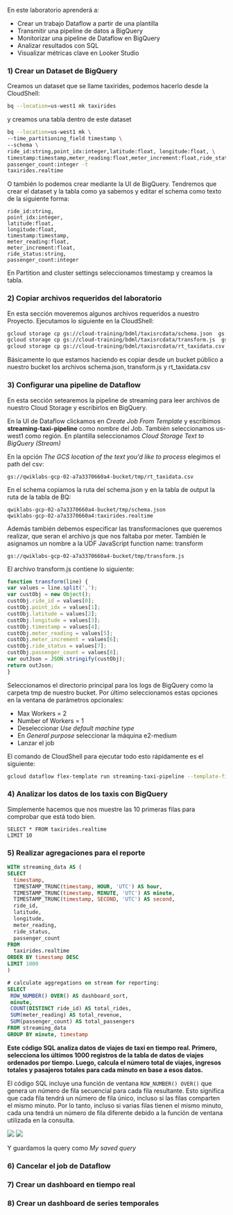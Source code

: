 

En este laboratorio aprenderá a:
- Crear un trabajo Dataflow a partir de una plantilla
- Transmitir una pipeline de datos a BigQuery
- Monitorizar una pipeline de Dataflow en BigQuery
- Analizar resultados con SQL
- Visualizar métricas clave en Looker Studio
### 1) Crear un Dataset de BigQuery
Creamos un dataset que se llame taxirides, podemos hacerlo desde la CloudShell:

```bash
bq --location=us-west1 mk taxirides

```

y creamos una tabla dentro de este dataset

```bash
bq --location=us-west1 mk \
--time_partitioning_field timestamp \
--schema \
ride_id:string,point_idx:integer,latitude:float, longitude:float, \
timestamp:timestamp,meter_reading:float,meter_increment:float,ride_status:string, \
passenger_count:integer -t
taxirides.realtime
```

O también lo podemos crear mediante la UI de BigQuery.
Tendremos que crear el dataset y la tabla como ya sabemos y editar el schema como texto de la siguiente forma:

```
ride_id:string,
point_idx:integer,
latitude:float,
longitude:float,
timestamp:timestamp,
meter_reading:float,
meter_increment:float,
ride_status:string,
passenger_count:integer
```

En Partition and cluster settings seleccionamos timestamp y creamos la tabla.

### 2) Copiar archivos requeridos del laboratorio
En esta sección moveremos algunos archivos requeridos a nuestro Proyecto.
Ejecutamos lo siguiente en la CloudShell:

```bash
gcloud storage cp gs://cloud-training/bdml/taxisrcdata/schema.json  gs://qwiklabs-gcp-02-a7a3370660a4-bucket/tmp/schema.json
gcloud storage cp gs://cloud-training/bdml/taxisrcdata/transform.js  gs://qwiklabs-gcp-02-a7a3370660a4-bucket/tmp/transform.js
gcloud storage cp gs://cloud-training/bdml/taxisrcdata/rt_taxidata.csv  gs://qwiklabs-gcp-02-a7a3370660a4-bucket/tmp/rt_taxidata.csv
```

Básicamente lo que estamos haciendo es copiar desde un bucket público a nuestro bucket los archivos schema.json, transform.js y rt_taxidata.csv

### 3) Configurar una pipeline de Dataflow
En esta sección setearemos la pipeline de streaming para leer archivos de nuestro Cloud Storage y escribirlos en BigQuery.

En la UI de Dataflow clickamos en _Create Job From Template_ y escribimos **streaming-taxi-pipeline** como nombre del Job. También seleccionamos us-west1 como región. En plantilla seleccionamos _Cloud Storage Text to BigQuery (Stream)_

En la opción _The GCS location of the text you'd like to process_ elegimos el path del csv:

```
gs://qwiklabs-gcp-02-a7a3370660a4-bucket/tmp/rt_taxidata.csv
```

En el schema copiamos la ruta del schema.json y en la tabla de output la ruta de la tabla de BQ:

```
qwiklabs-gcp-02-a7a3370660a4-bucket/tmp/schema.json
qwiklabs-gcp-02-a7a3370660a4:taxirides.realtime
```

Además también debemos especificar las transformaciones que queremos realizar, que seran el archivo js que nos faltaba por meter. También le asignamos un nombre a la UDF JavaScript function name: transform

```
gs://qwiklabs-gcp-02-a7a3370660a4-bucket/tmp/transform.js
```

El archivo transform.js contiene lo siguiente:

```javascript
function transform(line) {
var values = line.split(',');
var custObj = new Object();
custObj.ride_id = values[0];
custObj.point_idx = values[1];
custObj.latitude = values[2];
custObj.longitude = values[3];
custObj.timestamp = values[4];
custObj.meter_reading = values[5];
custObj.meter_increment = values[6];
custObj.ride_status = values[7];
custObj.passenger_count = values[8];
var outJson = JSON.stringify(custObj);
return outJson;
}
```

Seleccionamos el directorio principal para los logs de BigQuery como la carpeta tmp de nuestro bucket.
Por último seleccionamos estas opciones en la ventana de parámetros opcionales:
- Max Workers = 2
- Number of Workers = 1
- Deseleccionar _Use default machine type_
- En _General purpose_ seleccionar la máquina e2-medium
- Lanzar el job

El comando de CloudShell para ejecutar todo esto rápidamente es el siguiente:

```bash
gcloud dataflow flex-template run streaming-taxi-pipeline --template-file-gcs-location gs://dataflow-templates-us-west1/latest/flex/Stream_GCS_Text_to_BigQuery_Flex --region us-west1 --num-workers 1 --additional-user-labels "" --parameters inputFilePattern=gs://qwiklabs-gcp-02-a7a3370660a4-bucket/tmp/rt_taxidata.csv,JSONPath=gs://qwiklabs-gcp-02-a7a3370660a4-bucket/tmp/schema.json,outputTable=qwiklabs-gcp-02-a7a3370660a4:taxirides.realtime,javascriptTextTransformGcsPath=gs://qwiklabs-gcp-02-a7a3370660a4-bucket/tmp/transform.js,javascriptTextTransformFunctionName=transform,bigQueryLoadingTemporaryDirectory=gs://qwiklabs-gcp-02-a7a3370660a4-bucket/tmp,useStorageWriteApi=false,numStorageWriteApiStreams=0,javascriptTextTransformReloadIntervalMinutes=0,maxNumWorkers=2,workerMachineType=e2-medium
```


### 4) Analizar los datos de los taxis con BigQuery

Simplemente hacemos que nos muestre las 10 primeras filas para comprobar que está todo bien.

```
SELECT * FROM taxirides.realtime
LIMIT 10
```

### 5) Realizar agregaciones para el reporte

```sql
WITH streaming_data AS (
SELECT
  timestamp,
  TIMESTAMP_TRUNC(timestamp, HOUR, 'UTC') AS hour,
  TIMESTAMP_TRUNC(timestamp, MINUTE, 'UTC') AS minute,
  TIMESTAMP_TRUNC(timestamp, SECOND, 'UTC') AS second,
  ride_id,
  latitude,
  longitude,
  meter_reading,
  ride_status,
  passenger_count
FROM
  taxirides.realtime
ORDER BY timestamp DESC
LIMIT 1000
)

# calculate aggregations on stream for reporting:
SELECT
 ROW_NUMBER() OVER() AS dashboard_sort,
 minute,
 COUNT(DISTINCT ride_id) AS total_rides,
 SUM(meter_reading) AS total_revenue,
 SUM(passenger_count) AS total_passengers
FROM streaming_data
GROUP BY minute, timestamp
```

**Este código SQL analiza datos de viajes de taxi en tiempo real. Primero, selecciona los últimos 1000 registros de la tabla de datos de viajes ordenados por tiempo. Luego, calcula el número total de viajes, ingresos totales y pasajeros totales para cada minuto en base a esos datos.**

El código SQL incluye una función de ventana `ROW_NUMBER() OVER()` que genera un número de fila secuencial para cada fila resultante. Esto significa que cada fila tendrá un número de fila único, incluso si las filas comparten el mismo minuto. Por lo tanto, incluso si varias filas tienen el mismo minuto, cada una tendrá un número de fila diferente debido a la función de ventana utilizada en la consulta.

<img src=  "https://github.com/Rubnserrano/PDECert/blob/main/imgs/lab01-presql.png?raw=true" /> 

<img src=  "https://github.com/Rubnserrano/PDECert/blob/main/imgs/lab01-postql.png?raw=true" /> 


Y guardamos la query como _My saved query_

### 6) Cancelar el job de Dataflow

### 7) Crear un dashboard en tiempo real

### 8) Crear un dashboard de series temporales